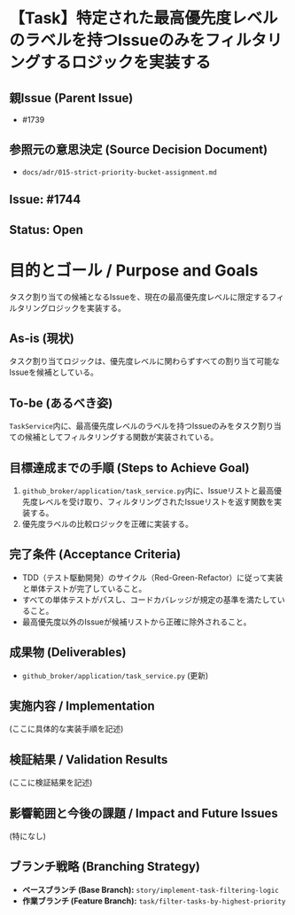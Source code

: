 # 【Task】特定された最高優先度レベルのラベルを持つIssueのみをフィルタリングするロジックを実装する

## 親Issue (Parent Issue)
- #1739

## 参照元の意思決定 (Source Decision Document)
- `docs/adr/015-strict-priority-bucket-assignment.md`

## Issue: #1744
## Status: Open

# 目的とゴール / Purpose and Goals
タスク割り当ての候補となるIssueを、現在の最高優先度レベルに限定するフィルタリングロジックを実装する。

## As-is (現状)
タスク割り当てロジックは、優先度レベルに関わらずすべての割り当て可能なIssueを候補としている。

## To-be (あるべき姿)
`TaskService`内に、最高優先度レベルのラベルを持つIssueのみをタスク割り当ての候補としてフィルタリングする関数が実装されている。

## 目標達成までの手順 (Steps to Achieve Goal)
1. `github_broker/application/task_service.py`内に、Issueリストと最高優先度レベルを受け取り、フィルタリングされたIssueリストを返す関数を実装する。
2. 優先度ラベルの比較ロジックを正確に実装する。

## 完了条件 (Acceptance Criteria)
- TDD（テスト駆動開発）のサイクル（Red-Green-Refactor）に従って実装と単体テストが完了していること。
- すべての単体テストがパスし、コードカバレッジが規定の基準を満たしていること。
- 最高優先度以外のIssueが候補リストから正確に除外されること。

## 成果物 (Deliverables)
- `github_broker/application/task_service.py` (更新)

## 実施内容 / Implementation
(ここに具体的な実装手順を記述)

## 検証結果 / Validation Results
(ここに検証結果を記述)

## 影響範囲と今後の課題 / Impact and Future Issues
(特になし)

## ブランチ戦略 (Branching Strategy)
- **ベースブランチ (Base Branch):** `story/implement-task-filtering-logic`
- **作業ブランチ (Feature Branch):** `task/filter-tasks-by-highest-priority`
